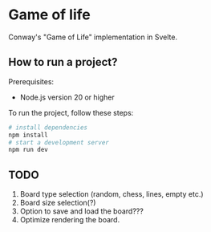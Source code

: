 # Game of life
Conway's "Game of Life" implementation in Svelte.

## How to run a project?
Prerequisites:
- Node.js version 20 or higher

To run the project, follow these steps:
```bash
# install dependencies
npm install
# start a development server
npm run dev
```

## TODO
1. Board type selection (random, chess, lines, empty etc.)
2. Board size selection(?)
3. Option to save and load the board??? 
4. Optimize rendering the board.
